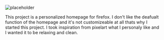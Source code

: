 ![placeholder]('')

This project is a personalized homepage for firefox. I don't like the deafualt function of the homepage and it's not customizeable at 
all thats why I started this project. I took inspiration from pixelart what I personaly like and I wanted it to be relaxing and clean.
